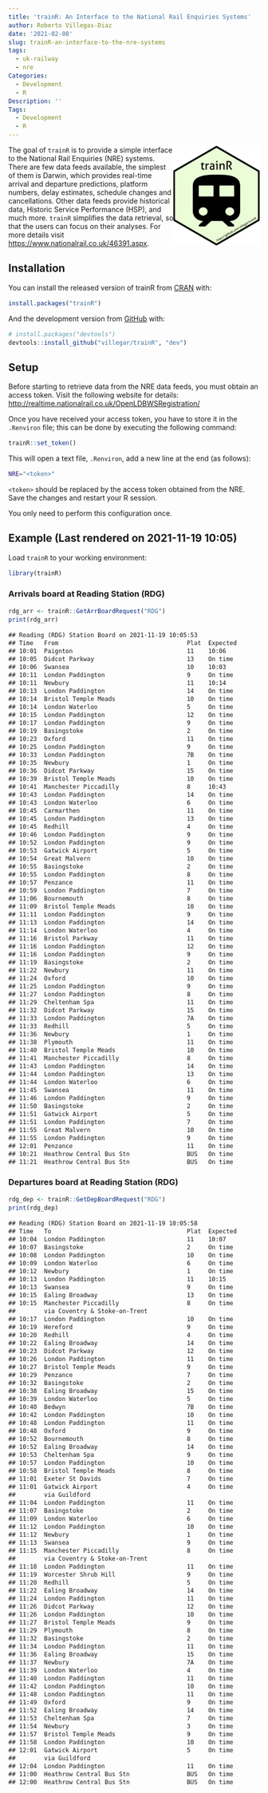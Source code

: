 ```yaml
---
title: 'trainR: An Interface to the National Rail Enquiries Systems'
author: Roberto Villegas-Diaz
date: '2021-02-08'
slug: trainR-an-interface-to-the-nre-systems
tags:
  - uk-railway
  - nre
Categories:
  - Development
  - R
Description: ''
Tags:
  - Development
  - R
---
```


<img src="https://raw.githubusercontent.com/villegar/trainR/main/inst/images/logo.png" alt="logo" align="right" height=200px/>

The goal of `trainR` is to provide a simple interface to the 
National Rail Enquiries (NRE) systems. There are few data feeds 
available, the simplest of them is Darwin, which provides real-time 
arrival and departure predictions, platform numbers, delay estimates, 
schedule changes and cancellations. Other data feeds provide historical 
data, Historic Service Performance (HSP), and much more. `trainR` 
simplifies the data retrieval, so that the users can focus on their 
analyses. For more details visit 
https://www.nationalrail.co.uk/46391.aspx.

## Installation

You can install the released version of trainR from [CRAN](https://CRAN.R-project.org) with:

``` r
install.packages("trainR")
```

And the development version from [GitHub](https://github.com/) with:

``` r
# install.packages("devtools")
devtools::install_github("villegar/trainR", "dev")
```

## Setup
Before starting to retrieve data from the NRE data feeds, you must obtain an access token. 
Visit the following website for details: http://realtime.nationalrail.co.uk/OpenLDBWSRegistration/

Once you have received your access token, you have to store it in the `.Renviron` file; this can be 
done by executing the following command:


```r
trainR::set_token()
```

This will open a text file, `.Renviron`, add a new line at the end (as follows):

```bash
NRE="<token>"
```

`<token>` should be replaced by the access token obtained from the NRE. Save the changes and restart 
your R session.

You only need to perform this configuration once.

## Example (Last rendered on 2021-11-19 10:05)

Load `trainR` to your working environment:

```r
library(trainR)
```

### Arrivals board at Reading Station (RDG)


```r
rdg_arr <- trainR::GetArrBoardRequest("RDG")
print(rdg_arr)
```

```
## Reading (RDG) Station Board on 2021-11-19 10:05:53
## Time   From                                    Plat  Expected
## 10:01  Paignton                                11    10:06
## 10:05  Didcot Parkway                          13    On time
## 10:06  Swansea                                 10    10:03
## 10:11  London Paddington                       9     On time
## 10:11  Newbury                                 11    10:14
## 10:13  London Paddington                       14    On time
## 10:14  Bristol Temple Meads                    10    On time
## 10:14  London Waterloo                         5     On time
## 10:15  London Paddington                       12    On time
## 10:17  London Paddington                       9     On time
## 10:19  Basingstoke                             2     On time
## 10:23  Oxford                                  11    On time
## 10:25  London Paddington                       9     On time
## 10:33  London Paddington                       7B    On time
## 10:35  Newbury                                 1     On time
## 10:36  Didcot Parkway                          15    On time
## 10:39  Bristol Temple Meads                    10    On time
## 10:41  Manchester Piccadilly                   8     10:43
## 10:43  London Paddington                       14    On time
## 10:43  London Waterloo                         6     On time
## 10:45  Carmarthen                              11    On time
## 10:45  London Paddington                       13    On time
## 10:45  Redhill                                 4     On time
## 10:46  London Paddington                       9     On time
## 10:52  London Paddington                       9     On time
## 10:53  Gatwick Airport                         5     On time
## 10:54  Great Malvern                           10    On time
## 10:55  Basingstoke                             2     On time
## 10:55  London Paddington                       8     On time
## 10:57  Penzance                                11    On time
## 10:59  London Paddington                       7     On time
## 11:06  Bournemouth                             8     On time
## 11:09  Bristol Temple Meads                    10    On time
## 11:11  London Paddington                       9     On time
## 11:13  London Paddington                       14    On time
## 11:14  London Waterloo                         4     On time
## 11:16  Bristol Parkway                         11    On time
## 11:16  London Paddington                       12    On time
## 11:16  London Paddington                       9     On time
## 11:19  Basingstoke                             2     On time
## 11:22  Newbury                                 11    On time
## 11:24  Oxford                                  10    On time
## 11:25  London Paddington                       9     On time
## 11:27  London Paddington                       8     On time
## 11:29  Cheltenham Spa                          11    On time
## 11:32  Didcot Parkway                          15    On time
## 11:33  London Paddington                       7A    On time
## 11:33  Redhill                                 5     On time
## 11:36  Newbury                                 1     On time
## 11:38  Plymouth                                11    On time
## 11:40  Bristol Temple Meads                    10    On time
## 11:41  Manchester Piccadilly                   8     On time
## 11:43  London Paddington                       14    On time
## 11:44  London Paddington                       13    On time
## 11:44  London Waterloo                         6     On time
## 11:45  Swansea                                 11    On time
## 11:46  London Paddington                       9     On time
## 11:50  Basingstoke                             2     On time
## 11:51  Gatwick Airport                         5     On time
## 11:51  London Paddington                       7     On time
## 11:55  Great Malvern                           10    On time
## 11:55  London Paddington                       9     On time
## 12:01  Penzance                                11    On time
## 10:21  Heathrow Central Bus Stn                BUS   On time
## 11:21  Heathrow Central Bus Stn                BUS   On time
```

### Departures board at Reading Station (RDG)


```r
rdg_dep <- trainR::GetDepBoardRequest("RDG")
print(rdg_dep)
```

```
## Reading (RDG) Station Board on 2021-11-19 10:05:58
## Time   To                                      Plat  Expected
## 10:04  London Paddington                       11    10:07
## 10:07  Basingstoke                             2     On time
## 10:08  London Paddington                       10    On time
## 10:09  London Waterloo                         6     On time
## 10:12  Newbury                                 1     On time
## 10:13  London Paddington                       11    10:15
## 10:13  Swansea                                 9     On time
## 10:15  Ealing Broadway                         13    On time
## 10:15  Manchester Piccadilly                   8     On time
##        via Coventry & Stoke-on-Trent           
## 10:17  London Paddington                       10    On time
## 10:19  Hereford                                9     On time
## 10:20  Redhill                                 4     On time
## 10:22  Ealing Broadway                         14    On time
## 10:23  Didcot Parkway                          12    On time
## 10:26  London Paddington                       11    On time
## 10:27  Bristol Temple Meads                    9     On time
## 10:29  Penzance                                7     On time
## 10:32  Basingstoke                             2     On time
## 10:38  Ealing Broadway                         15    On time
## 10:39  London Waterloo                         5     On time
## 10:40  Bedwyn                                  7B    On time
## 10:42  London Paddington                       10    On time
## 10:48  London Paddington                       11    On time
## 10:48  Oxford                                  9     On time
## 10:52  Bournemouth                             8     On time
## 10:52  Ealing Broadway                         14    On time
## 10:53  Cheltenham Spa                          9     On time
## 10:57  London Paddington                       10    On time
## 10:58  Bristol Temple Meads                    8     On time
## 11:01  Exeter St Davids                        7     On time
## 11:01  Gatwick Airport                         4     On time
##        via Guildford                           
## 11:04  London Paddington                       11    On time
## 11:07  Basingstoke                             2     On time
## 11:09  London Waterloo                         6     On time
## 11:12  London Paddington                       10    On time
## 11:12  Newbury                                 1     On time
## 11:13  Swansea                                 9     On time
## 11:15  Manchester Piccadilly                   8     On time
##        via Coventry & Stoke-on-Trent           
## 11:18  London Paddington                       11    On time
## 11:19  Worcester Shrub Hill                    9     On time
## 11:20  Redhill                                 5     On time
## 11:22  Ealing Broadway                         14    On time
## 11:24  London Paddington                       11    On time
## 11:26  Didcot Parkway                          12    On time
## 11:26  London Paddington                       10    On time
## 11:27  Bristol Temple Meads                    9     On time
## 11:29  Plymouth                                8     On time
## 11:32  Basingstoke                             2     On time
## 11:34  London Paddington                       11    On time
## 11:36  Ealing Broadway                         15    On time
## 11:37  Newbury                                 7A    On time
## 11:39  London Waterloo                         4     On time
## 11:40  London Paddington                       11    On time
## 11:42  London Paddington                       10    On time
## 11:48  London Paddington                       11    On time
## 11:49  Oxford                                  9     On time
## 11:52  Ealing Broadway                         14    On time
## 11:53  Cheltenham Spa                          7     On time
## 11:54  Newbury                                 3     On time
## 11:57  Bristol Temple Meads                    9     On time
## 11:58  London Paddington                       10    On time
## 12:01  Gatwick Airport                         5     On time
##        via Guildford                           
## 12:04  London Paddington                       11    On time
## 11:00  Heathrow Central Bus Stn                BUS   On time
## 12:00  Heathrow Central Bus Stn                BUS   On time
```
